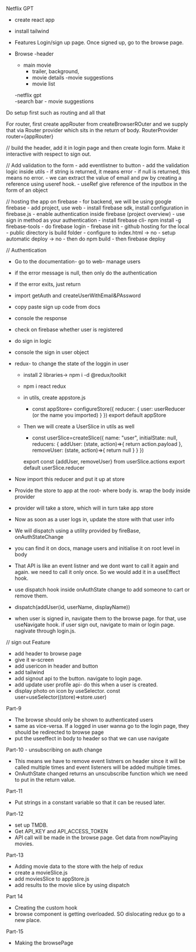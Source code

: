 Netflix GPT
- create react app
- install tailwind

- Features
Login/sign up page. Once signed up, go to the browse page.

- Browse
	-header
	- main movie
		- trailer, background,
		- movie details
	-movie suggestions 
		- movie list

	-netflix gpt	
		-search bar
		- movie suggestions 

Do setup first such as routing and all that

For router, first create appRouter from createBrowserROuter and we supply that via Router provider which sits in the return of body.
RouterProvider router={appRouter}


// build the header, add it in login page and then create login form. Make it interactive with respect to sign out.

// Add validation to the form
    - add eventlistner to button
    - add the validation logic inside utils
        - if string is returned, it means error
        - if null is returned, this means no error.
        - we can extract the value of email and pw by creating a reference using useref hook.
        - useRef give reference of the inputbox in the form of an object


//  hosting the app on firebase
    - for backend, we will be using google firebase
    - add project, use web
    - install firebase sdk, install configuration in firebase.js
    - enable authentication inside firebase (project overview)
    - use sign in method as your authentication
    - install firebase cli- npm install -g firebase-tools
    - do firebase login
    - firebase init
    - github hosting for the local
    - public directory is build folder
    - configure to index.html -> no
    - setup automatic deploy -> no
    - then do npm build
    - then firebase deploy


// Authentication
- Go to the documentation- go to web- manage users
- if the error message is null, then only do the authentication
- if the error exits, just return
- import getAuth and createUserWithEmail&PAssword
- copy paste sign up code from docs
- console the response
- check on firebase whether user is registered
- do sign in logic
- console the sign in user object

- redux- to change the state of the loggin in user
    - install 2 libraries->  npm i -d @redux/toolkit
    - npm i react redux
    - in utils, create appstore.js
        - const appStore= configureStore({
            reducer: {
                user: userReducer (or the name you imported)
            }
        })
        export default appStore

    - Then we will create a UserSlice in utils as well
        - const userSlice=createSlice({
            name: "user",
            initialState: null,
            reducers: {
                addUser: (state, action)=>{
                    return action.payload
                },
                removeUser: (state, action)=>{
                    return null
                }
            }
        })

        export const {addUser, removeUser} from userSlice.actions
        export default userSlice.reducer

-  Now import this reducer and put it up at store
- Provide the store to app at the root- where body is. wrap the body inside provider
- provider will take a store, which will in turn take app store

- Now as soon as a user logs in, update the
store with that user info
- We will dispatch using a utility provided
by fireBase, onAuthStateChange
- you can find it on docs, manage users
and initialise it on root level in body

- That API is like an event listner and we dont want to call it again and again. we need to call it only once. So we would add it in a useEffect hook.

- use dispatch hook inside onAuthState change to add someone to cart or remove them.

- dispatch(addUser(id, userName, displayName))

- when user is signed in, navigate them to the browse page. for that, use useNavigate hook.
if user sign out, navigate to main or login page. nagivate through login.js.

// sign out Feature
- add header to browse page
- give it w-screen
- add usericon in header and button
- add tailwind
- add signout api to the button. navigate to login page. 
- add update user profile api- do this when a user is created.
-  display photo on icon by useSelector.
const user=useSelector((store)=>store.user)



Part-9
- The browse should only be shown to authenticated users
- same as vice-versa. If a logged in user wanna go to the login page, they should be redirected to browse page
- put the useeffect in body to header so that we can use navigate

Part-10 - unsubscribing on auth change
- This means we have to remove event listners on header since it will be called multiple times 
and event listeners will be added multiple times.
- OnAuthState changed returns an unscubscribe function which we need to put in the return value.

Part-11
- Put strings in a constant variable so that it can be reused later.

Part-12
- set up TMDB.
- Get API_KEY and API_ACCESS_TOKEN
- API call will be made in the browse page. Get data from nowPlaying movies.


Part-13
- Adding movie data to the store with the help of redux
- create a movieSlice.js
- add moviesSlice to appStore.js
- add results to the movie slice by using dispatch

Part 14
- Creating the custom hook
- browse component is getting overloaded. SO dislocating redux go to a new place.

Part-15
- Making the browsePage

